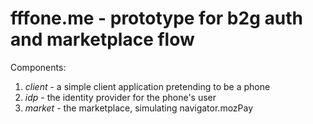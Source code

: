 fffone.me - prototype for b2g auth and marketplace flow
=======================================================

Components:

1. *client* - a simple client application pretending to be a phone
2. *idp* - the identity provider for the phone's user
3. *market* - the marketplace, simulating navigator.mozPay




